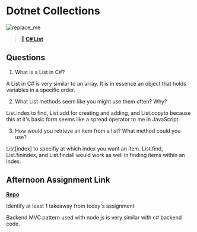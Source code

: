 # Dotnet Collections

![replace_me](https://codeworks.blob.core.windows.net/public/assets/img/illustrations/placeholder.svg)

> **📖 [C# List](https://codeworksacademy.com/fs-student-guide/resources/wk10/02-List-Methods)**

## Questions

1. What is a List in C#?

A List in C# is very similar to an array. It is in essence an object that holds variables in a specific order.

2. What List methods seem like you might use them often? Why?

List.index to find, List.add for creating and adding, and List.copyto because this at it's basic form seems like a spread operator to me in JavaScript.

3. How would you retrieve an item from a list? What method could you use?

List[index] to specifiy at which index you want an item. List.find, List.finindex, and List.findall would work as well in finding items within an index.

## Afternoon Assignment Link

**[Repo](https://github.com/havenfricke/afternoonChallengeV2040522)**

Identify at least 1 takeaway from today's assignment

Backend MVC pattern used with node.js is very similar with c# backend code.
